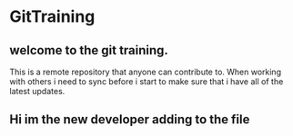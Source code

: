 # GitTraining 
## welcome to the git training.
This is a remote repository that anyone can contribute to.
When working with others i need to sync before i start to make sure that i have all of the latest updates.

## Hi im the new developer adding to the file


